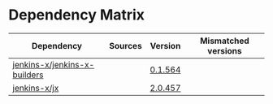 # Dependency Matrix

Dependency | Sources | Version | Mismatched versions
---------- | ------- | ------- | -------------------
[jenkins-x/jenkins-x-builders](https://github.com/jenkins-x/jenkins-x-builders) |  | [0.1.564]() | 
[jenkins-x/jx](https://github.com/jenkins-x/jx) |  | [2.0.457](https://github.com/jenkins-x/jx/releases/tag/v2.0.457) | 
